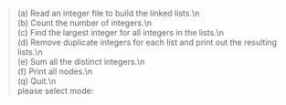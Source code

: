 >	(a) Read an integer file to build the linked lists.\n\
>	(b) Count the number of integers.\n\
>	(c) Find the largest integer for all integers in the lists.\n\
>	(d) Remove duplicate integers for each list and print out the resulting lists.\n\
>	(e) Sum all the distinct integers.\n\
>	(f) Print all nodes.\n\
>	(q) Quit.\n\
please select mode: